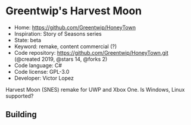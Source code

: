 # Greentwip's Harvest Moon

- Home: https://github.com/Greentwip/HoneyTown
- Inspiration: Story of Seasons series
- State: beta
- Keyword: remake, content commercial (?)
- Code repository: https://github.com/Greentwip/HoneyTown.git (@created 2019, @stars 14, @forks 2)
- Code language: C#
- Code license: GPL-3.0
- Developer: Victor Lopez

Harvest Moon (SNES) remake for UWP and Xbox One. Is Windows, Linux supported?

## Building
